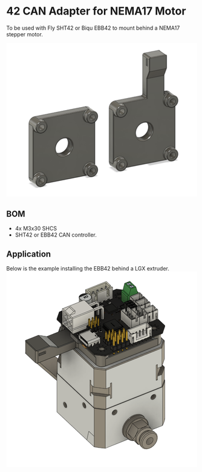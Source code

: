 # 42 CAN Adapter for NEMA17 Motor
To be used with Fly SHT42 or Biqu EBB42 to mount behind a NEMA17 stepper motor.

![preview](preview.png)

## BOM
- 4x M3x30 SHCS
- SHT42 or EBB42 CAN controller.

## Application
Below is the example installing the EBB42 behind a LGX extruder. 
![assembly_with_lgx](assembly_with_lgx.png)
